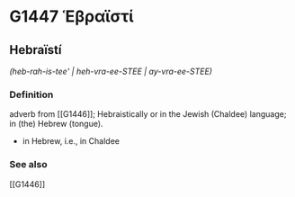 # G1447 Ἑβραϊστί

## Hebraïstí

_(heb-rah-is-tee' | heh-vra-ee-STEE | ay-vra-ee-STEE)_

### Definition

adverb from [[G1446]]; Hebraistically or in the Jewish (Chaldee) language; in (the) Hebrew (tongue).

- in Hebrew, i.e., in Chaldee

### See also

[[G1446]]


